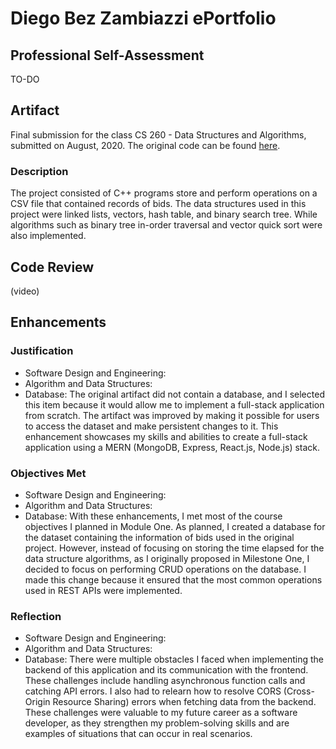 # Diego Bez Zambiazzi ePortfolio

## Professional Self-Assessment
TO-DO

## Artifact
Final submission for the class CS 260 - Data Structures and Algorithms, submitted on August, 2020. The original code can be found [here](https://github.com/zambiazzi89/CS260).

### Description
The project consisted of C++ programs store and perform operations on a CSV file that contained records of bids. The data structures used in this project were linked lists, vectors, hash table, and binary search tree. While algorithms such as binary tree in-order traversal and vector quick sort were also implemented.

## Code Review

(video)

## Enhancements

### Justification
- Software Design and Engineering:
- Algorithm and Data Structures:
- Database:
The original artifact did not contain a database, and I selected this item because it would allow me to implement a full-stack application from scratch. The artifact was improved by making it possible for users to access the dataset and make persistent changes to it. This enhancement showcases my skills and abilities to create a full-stack application using a MERN (MongoDB, Express, React.js, Node.js) stack.

### Objectives Met
- Software Design and Engineering:
- Algorithm and Data Structures:
- Database:
With these enhancements, I met most of the course objectives I planned in Module One. As planned, I created a database for the dataset containing the information of bids used in the original project. However, instead of focusing on storing the time elapsed for the data structure algorithms, as I originally proposed in Milestone One, I decided to focus on performing CRUD operations on the database. I made this change because it ensured that the most common operations used in REST APIs were implemented.

### Reflection
- Software Design and Engineering:
- Algorithm and Data Structures:
- Database:
There were multiple obstacles I faced when implementing the backend of this application and its communication with the frontend. These challenges include handling asynchronous function calls and catching API errors. I also had to relearn how to resolve CORS (Cross-Origin Resource Sharing) errors when fetching data from the backend. These challenges were valuable to my future career as a software developer, as they strengthen my problem-solving skills and are examples of situations that can occur in real scenarios.
